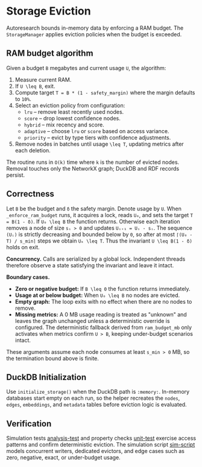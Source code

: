 # Storage Eviction

Autoresearch bounds in-memory data by enforcing a RAM budget. The
`StorageManager` applies eviction policies when the budget is exceeded.

## RAM budget algorithm

Given a budget `B` megabytes and current usage `U`, the algorithm:

1. Measure current RAM.
2. If `U \leq B`, exit.
3. Compute target `T = B * (1 - safety_margin)` where the margin defaults
   to `10%`.
4. Select an eviction policy from configuration:
   - `lru` – remove least recently used nodes.
   - `score` – drop lowest confidence nodes.
   - `hybrid` – mix recency and score.
   - `adaptive` – choose `lru` or `score` based on access variance.
   - `priority` – evict by type tiers with confidence adjustments.
5. Remove nodes in batches until usage `\leq T`, updating metrics after
   each deletion.

The routine runs in `O(k)` time where `k` is the number of evicted nodes.
Removal touches only the NetworkX graph; DuckDB and RDF records persist.

## Correctness

Let `B` be the budget and `δ` the safety margin. Denote usage by `U`. When
`_enforce_ram_budget` runs, it acquires a lock, reads `U₀`, and sets the
target `T = B(1 - δ)`. If `U₀ \leq B` the function returns. Otherwise each
iteration removes a node of size `sᵢ > 0` and updates
`Uᵢ₊₁ = Uᵢ - sᵢ`. The sequence `(Uᵢ)` is strictly decreasing and bounded
below by `0`, so after at most `⌈(U₀ - T) / s_min⌉` steps we obtain
`Uₖ \leq T`. Thus the invariant `U \leq B(1 - δ)` holds on exit.

**Concurrency.** Calls are serialized by a global lock. Independent threads
therefore observe a state satisfying the invariant and leave it intact.

**Boundary cases.**

- **Zero or negative budget:** If `B \leq 0` the function returns immediately.
- **Usage at or below budget:** When `U₀ \leq B` no nodes are evicted.
- **Empty graph:** The loop exits with no effect when there are no nodes to
  remove.
- **Missing metrics:** A 0 MB usage reading is treated as "unknown" and leaves
  the graph unchanged unless a deterministic override is configured. The
  deterministic fallback derived from `ram_budget_mb` only activates when
  metrics confirm `U > B`, keeping under-budget scenarios intact.

These arguments assume each node consumes at least `s_min > 0` MB, so the
termination bound above is finite.

## DuckDB Initialization

Use `initialize_storage()` when the DuckDB path is `:memory:`. In-memory
databases start empty on each run, so the helper recreates the `nodes`,
`edges`, `embeddings`, and `metadata` tables before eviction logic is
evaluated.

## Verification

Simulation tests [analysis-test]
and property checks [unit-test]
exercise access patterns and confirm deterministic eviction. The
simulation script [sim-script] models concurrent writers, dedicated
evictors, and edge cases such as zero, negative, exact, or under-budget
usage.

[analysis-test]: ../../tests/analysis/test_storage_eviction.py
[unit-test]: ../../tests/unit/test_storage_eviction.py
[sim-script]: ../../scripts/storage_eviction_sim.py
